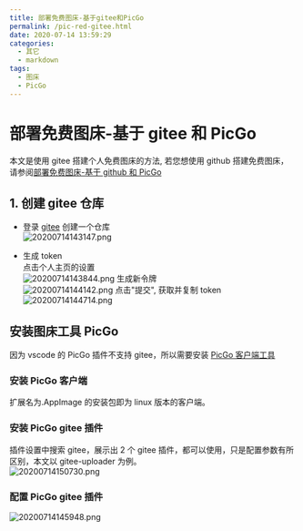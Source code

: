 ```yaml
---
title: 部署免费图床-基于gitee和PicGo
permalink: /pic-red-gitee.html
date: 2020-07-14 13:59:29
categories:
  - 其它
  - markdown
tags:
  - 图床
  - PicGo
---
```


# 部署免费图床-基于 gitee 和 PicGo

本文是使用 gitee 搭建个人免费图床的方法, 若您想使用 github 搭建免费图床，请参阅[部署免费图床-基于 github 和 PicGo](/pic-red.html)

## 1. 创建 gitee 仓库

- 登录 [gitee](https://gitee.com) 创建一个仓库  
  ![20200714143147.png](https://cdn.jsdelivr.net/gh/wangshibiaoFlytiger/blog_picBed1/images/20200714143147.png)

- 生成 token  
  点击个人主页的设置  
  ![20200714143844.png](https://cdn.jsdelivr.net/gh/wangshibiaoFlytiger/blog_picBed1/images/20200714143844.png)
  生成新令牌  
  ![20200714144142.png](https://cdn.jsdelivr.net/gh/wangshibiaoFlytiger/blog_picBed1/images/20200714144142.png)
  点击"提交", 获取并复制 token  
  ![20200714144714.png](https://cdn.jsdelivr.net/gh/wangshibiaoFlytiger/blog_picBed1/images/20200714144714.png)

## 安装图床工具 PicGo

因为 vscode 的 PicGo 插件不支持 gitee，所以需要安装 [PicGo 客户端工具](https://github.com/Molunerfinn/PicGo/releases)

### 安装 PicGo 客户端

扩展名为.AppImage 的安装包即为 linux 版本的客户端。

### 安装 PicGo gitee 插件

插件设置中搜索 gitee，展示出 2 个 gitee 插件，都可以使用，只是配置参数有所区别，本文以 gitee-uploader 为例。  
![20200714150730.png](https://cdn.jsdelivr.net/gh/wangshibiaoFlytiger/blog_picBed1/images/20200714150730.png)

### 配置 PicGo gitee 插件

![20200714145948.png](https://cdn.jsdelivr.net/gh/wangshibiaoFlytiger/blog_picBed1/images/20200714145948.png)
